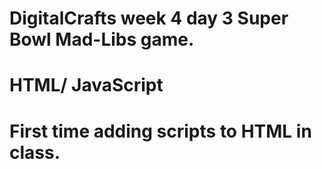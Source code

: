 # DigitalCrafts week 4 day 3 Super Bowl Mad-Libs game.

# HTML/ JavaScript

# First time adding scripts to HTML in class.
